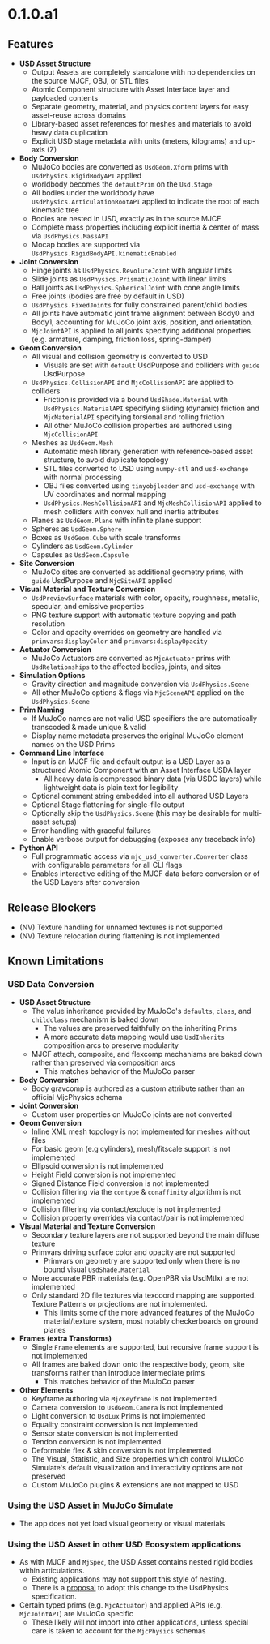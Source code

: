 # 0.1.0.a1

## Features

- **USD Asset Structure**
  - Output Assets are completely standalone with no dependencies on the source MJCF, OBJ, or STL files
  - Atomic Component structure with Asset Interface layer and payloaded contents
  - Separate geometry, material, and physics content layers for easy asset-reuse across domains
  - Library-based asset references for meshes and materials to avoid heavy data duplication
  - Explicit USD stage metadata with units (meters, kilograms) and up-axis (Z)
- **Body Conversion**
  - MuJoCo bodies are converted as `UsdGeom.Xform` prims with `UsdPhysics.RigidBodyAPI` applied
  - worldbody becomes the `defaultPrim` on the `Usd.Stage`
  - All bodies under the worldbody have `UsdPhysics.ArticulationRootAPI` applied to indicate the root of each kinematic tree
  - Bodies are nested in USD, exactly as in the source MJCF
  - Complete mass properties including explicit inertia & center of mass via `UsdPhysics.MassAPI`
  - Mocap bodies are supported via `UsdPhysics.RigidBodyAPI.kinematicEnabled`
- **Joint Conversion**
  - Hinge joints as `UsdPhysics.RevoluteJoint` with angular limits
  - Slide joints as `UsdPhysics.PrismaticJoint` with linear limits
  - Ball joints as `UsdPhysics.SphericalJoint` with cone angle limits
  - Free joints (bodies are free by default in USD)
  - `UsdPhysics.FixedJoints` for fully constrained parent/child bodies
  - All joints have automatic joint frame alignment between Body0 and Body1, accounting for MuJoCo joint axis, position, and orientation.
  - `MjcJointAPI` is applied to all joints specifying additional properties (e.g. armature, damping, friction loss, spring-damper)
- **Geom Conversion**
  - All visual and collision geometry is converted to USD
    - Visuals are set with `default` UsdPurpose and colliders with `guide` UsdPurpose
  - `UsdPhysics.CollisionAPI` and `MjcCollisionAPI` are applied to colliders
      - Friction is provided via a bound `UsdShade.Material` with `UsdPhysics.MaterialAPI` specifying sliding (dynamic) friction
        and `MjcMaterialAPI` specifying torsional and rolling friction
      - All other MuJoCo collision properties are authored using `MjcCollisionAPI`
  - Meshes as `UsdGeom.Mesh`
    - Automatic mesh library generation with reference-based asset structure, to avoid duplicate topology
    - STL files converted to USD using `numpy-stl` and `usd-exchange` with normal processing
    - OBJ files converted using `tinyobjloader` and `usd-exchange` with UV coordinates and normal mapping
    - `UsdPhysics.MeshCollisionAPI` and `MjcMeshCollisionAPI` applied to mesh colliders with convex hull and inertia attributes
  - Planes as `UsdGeom.Plane` with infinite plane support
  - Spheres as `UsdGeom.Sphere`
  - Boxes as `UsdGeom.Cube` with scale transforms
  - Cylinders as `UsdGeom.Cylinder`
  - Capsules as `UsdGeom.Capsule`
- **Site Conversion**
  - MuJoCo sites are converted as additional geometry prims, with `guide` UsdPurpose and `MjcSiteAPI` applied
- **Visual Material and Texture Conversion**
  - `UsdPreviewSurface` materials with color, opacity, roughness, metallic, specular, and emissive properties
  - PNG texture support with automatic texture copying and path resolution
  - Color and opacity overrides on geometry are handled via `primvars:displayColor` and `primvars:displayOpacity`
- **Actuator Conversion**
  - MuJoCo Actuators are converted as `MjcActuator` prims with `UsdRelationships` to the affected bodies, joints, and sites
- **Simulation Options**
  - Gravity direction and magnitude conversion via `UsdPhysics.Scene`
  - All other MuJoCo options & flags via `MjcSceneAPI` applied on the `UsdPhysics.Scene`
- **Prim Naming**
  - If MuJoCo names are not valid USD specifiers the are automatically transcoded & made unique & valid
  - Display name metadata preserves the original MuJoCo element names on the USD Prims
- **Command Line Interface**
  - Input is an MJCF file and default output is a USD Layer as a structured Atomic Component with an Asset Interface USDA layer
    - All heavy data is compressed binary data (via USDC layers) while lightweight data is plain text for legibility
  - Optional comment string embedded into all authored USD Layers
  - Optional Stage flattening for single-file output
  - Optionally skip the `UsdPhysics.Scene` (this may be desirable for multi-asset setups)
  - Error handling with graceful failures
  - Enable verbose output for debugging (exposes any traceback info)
- **Python API**
  - Full programmatic access via `mjc_usd_converter.Converter` class with configurable parameters for all CLI flags
  - Enables interactive editing of the MJCF data before conversion or of the USD Layers after conversion

## Release Blockers

- (NV) Texture handling for unnamed textures is not supported
- (NV) Texture relocation during flattening is not implemented

## Known Limitations

### USD Data Conversion

- **USD Asset Structure**
  - The value inheritance provided by MuJoCo's `defaults`, `class`, and `childclass` mechanism is baked down
    - The values are preserved faithfully on the inheriting Prims
    - A more accurate data mapping would use `UsdInherits` composition arcs to preserve modularity
  - MJCF attach, composite, and flexcomp mechanisms are baked down rather than preserved via composition arcs
    - This matches behavior of the MuJoCo parser
- **Body Conversion**
  - Body gravcomp is authored as a custom attribute rather than an official MjcPhysics schema
- **Joint Conversion**
  - Custom user properties on MuJoCo joints are not converted
- **Geom Conversion**
  - Inline XML mesh topology is not implemented for meshes without files
  - For basic geom (e.g cylinders), mesh/fitscale support is not implemented
  - Ellipsoid conversion is not implemented
  - Height Field conversion is not implemented
  - Signed Distance Field conversion is not implemented
  - Collision filtering via the `contype` & `conaffinity` algorithm is not implemented
  - Collision filtering via contact/exclude is not implemented
  - Collision property overrides via contact/pair is not implemented
- **Visual Material and Texture Conversion**
  - Secondary texture layers are not supported beyond the main diffuse texture
  - Primvars driving surface color and opacity are not supported
    - Primvars on geometry are supported only when there is no bound visual `UsdShade.Material`
  - More accurate PBR materials (e.g. OpenPBR via UsdMtlx) are not implemented
  - Only standard 2D file textures via texcoord mapping are supported. Texture Patterns or projections are not implemented.
    - This limits some of the more advanced features of the MuJoCo material/texture system, most notably checkerboards on ground planes
- **Frames (extra Transforms)**
  - Single `Frame` elements are supported, but recursive frame support is not implemented
  - All frames are baked down onto the respective body, geom, site transforms rather than introduce intermediate prims
    - This matches behavior of the MuJoCo parser
- **Other Elements**
  - Keyframe authoring via `MjcKeyframe` is not implemented
  - Camera conversion to `UsdGeom.Camera` is not implemented
  - Light conversion to `UsdLux` Prims is not implemented
  - Equality constraint conversion is not implemented
  - Sensor state conversion is not implemented
  - Tendon conversion is not implemented
  - Deformable flex & skin conversion is not implemented
  - The Visual, Statistic, and Size properties which control MuJoCo Simulate's default visualization and interactivity options are not preserved
  - Custom MuJoCo plugins & extensions are not mapped to USD

### Using the USD Asset in MuJoCo Simulate

- The app does not yet load visual geometry or visual materials

### Using the USD Asset in other USD Ecosystem applications

- As with MJCF and `MjSpec`, the USD Asset contains nested rigid bodies within articulations.
  - Existing applications may not support this style of nesting.
  - There is a [proposal](https://github.com/PixarAnimationStudios/OpenUSD-proposals/pull/82) to adopt this change to the UsdPhysics specification.
- Certain typed prims (e.g. `MjcActuator`) and applied APIs (e.g. `MjcJointAPI`) are MuJoCo specific
  - These likely will not import into other applications, unless special care is taken to account for the `MjcPhysics` schemas

